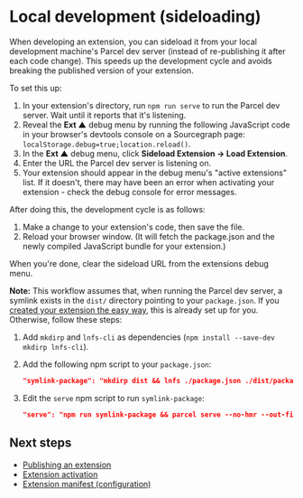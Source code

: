 # Local development (sideloading)

When developing an extension, you can sideload it from your local development machine's Parcel dev server (instead of re-publishing it after each code change). This speeds up the development cycle and avoids breaking the published version of your extension.

To set this up:

1. In your extension's directory, run `npm run serve` to run the Parcel dev server. Wait until it reports that it's listening.
2. Reveal the **Ext ▲** debug menu by running the following JavaScript code in your browser's devtools console on a Sourcegraph page: `localStorage.debug=true;location.reload()`.
3. In the **Ext ▲** debug menu, click **Sideload Extension -> Load Extension**.
4. Enter the URL the Parcel dev server is listening on.
5. Your extension should appear in the debug menu's "active extensions" list. If it doesn't, there may have been an error when activating your extension - check the debug console for error messages.

After doing this, the development cycle is as follows:

1. Make a change to your extension's code, then save the file.
2. Reload your browser window. (It will fetch the package.json and the newly compiled JavaScript bundle for your extension.)

When you're done, clear the sideload URL from the extensions debug menu.

**Note:** This workflow assumes that, when running the Parcel dev server, a symlink exists in the `dist/` directory pointing to your `package.json`. If you [created your extension the easy way](creating.md#creating-an-extension-the-easy-way), this is already set up for you. Otherwise, follow these steps:

1. Add `mkdirp` and `lnfs-cli` as dependencies (`npm install --save-dev mkdirp lnfs-cli`).
2. Add the following npm script to your `package.json`:

   ```json
   "symlink-package": "mkdirp dist && lnfs ./package.json ./dist/package.json"
   ```

3. Edit the `serve` npm script to run `symlink-package`:

   ```json
   "serve": "npm run symlink-package && parcel serve --no-hmr --out-file dist/your-extension.js src/your-extension.ts"
   ```

## Next steps

- [Publishing an extension](publishing.md)
- [Extension activation](activation.md)
- [Extension manifest (configuration)](manifest.md)
